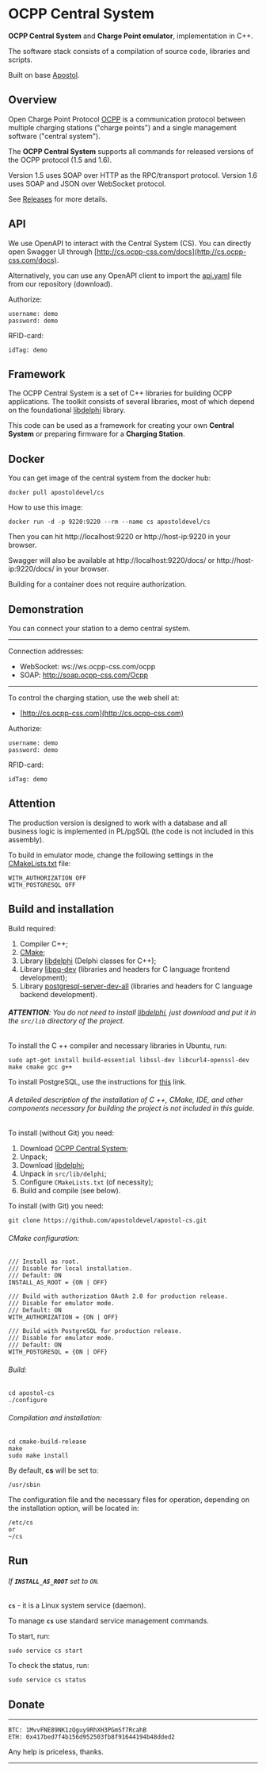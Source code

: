 # OCPP Central System

**OCPP Central System** and **Charge Point emulator**, implementation in C++.

The software stack consists of a compilation of source code, libraries and scripts.

Built on base [Apostol](https://github.com/ufocomp/apostol).

Overview
-
Open Charge Point Protocol [OCPP](http://ocppforum.net) is a communication protocol between multiple charging stations ("charge points") and a single management software ("central system").

The **OCPP Central System** supports all commands for released versions of the OCPP protocol (1.5 and 1.6). 

Version 1.5 uses SOAP over HTTP as the RPC/transport protocol. Version 1.6 uses SOAP and JSON over WebSocket protocol.

See [Releases](https://github.com/apostoldevel/apostol-cs/releases) for more details.

API
-
We use OpenAPI to interact with the Central System (CS). You can directly open Swagger UI through [http://cs.ocpp-css.com/docs](http://cs.ocpp-css.com/docs).

Alternatively, you can use any OpenAPI client to import the [api.yaml](https://github.com/apostoldevel/apostol-cs/blob/master/www/docs/api.yaml) file from our repository (download).

Authorize:
~~~
username: demo
password: demo
~~~

RFID-card:
~~~
idTag: demo
~~~

Framework
-
The OCPP Central System is a set of C++ libraries for building OCPP applications. The toolkit consists of several libraries, most of which depend on the foundational [libdelphi](https://github.com/ufocomp/libdelphi) library.

This code can be used as a framework for creating your own **Central System** or preparing firmware for a **Charging Station**.

Docker
-

You can get image of the central system from the docker hub:

~~~
docker pull apostoldevel/cs
~~~

How to use this image:
~~~
docker run -d -p 9220:9220 --rm --name cs apostoldevel/cs
~~~

Then you can hit http://localhost:9220 or http://host-ip:9220 in your browser.

Swagger will also be available at http://localhost:9220/docs/ or http://host-ip:9220/docs/ in your browser.

Building for a container does not require authorization.

Demonstration
-
You can connect your station to a demo central system.

---
Connection addresses:
- WebSocket: ws://ws.ocpp-css.com/ocpp
- SOAP: http://soap.ocpp-css.com/Ocpp
---

To control the charging station, use the web shell at:
- [http://cs.ocpp-css.com](http://cs.ocpp-css.com)

Authorize:
~~~
username: demo
password: demo
~~~

RFID-card:
~~~
idTag: demo
~~~

Attention
-
The production version is designed to work with a database and all business logic is implemented in PL/pgSQL (the code is not included in this assembly).

To build in emulator mode, change the following settings in the [CMakeLists.txt](https://github.com/apostoldevel/apostol-cs/blob/master/CMakeLists.txt) file:
~~~
WITH_AUTHORIZATION OFF
WITH_POSTGRESQL OFF
~~~

Build and installation
-
Build required:

1. Compiler C++;
1. [CMake](https://cmake.org);
1. Library [libdelphi](https://github.com/ufocomp/libdelphi/) (Delphi classes for C++);
1. Library [libpq-dev](https://www.postgresql.org/download/) (libraries and headers for C language frontend development);
1. Library [postgresql-server-dev-all](https://www.postgresql.org/download/) (libraries and headers for C language backend development).

###### **ATTENTION**: You do not need to install [libdelphi](https://github.com/ufocomp/libdelphi/), just download and put it in the `src/lib` directory of the project.

To install the C ++ compiler and necessary libraries in Ubuntu, run:
~~~
sudo apt-get install build-essential libssl-dev libcurl4-openssl-dev make cmake gcc g++
~~~

To install PostgreSQL, use the instructions for [this](https://www.postgresql.org/download/) link.

###### A detailed description of the installation of C ++, CMake, IDE, and other components necessary for building the project is not included in this guide.

To install (without Git) you need:

1. Download [OCPP Central System](https://github.com/ufocomp/apostol-cs/archive/master.zip);
1. Unpack;
1. Download [libdelphi](https://github.com/ufocomp/libdelphi/archive/master.zip);
1. Unpack in `src/lib/delphi`;
1. Configure `CMakeLists.txt` (of necessity);
1. Build and compile (see below).

To install (with Git) you need:
~~~
git clone https://github.com/apostoldevel/apostol-cs.git
~~~

###### CMake configuration:
~~~
/// Install as root. 
/// Disable for local installation.
/// Default: ON 
INSTALL_AS_ROOT = {ON | OFF}

/// Build with authorization OAuth 2.0 for production release. 
/// Disable for emulator mode. 
/// Default: ON
WITH_AUTHORIZATION = {ON | OFF}

/// Build with PostgreSQL for production release. 
/// Disable for emulator mode. 
/// Default: ON
WITH_POSTGRESQL = {ON | OFF}
~~~

###### Build:
~~~
cd apostol-cs
./configure
~~~

###### Compilation and installation:
~~~
cd cmake-build-release
make
sudo make install
~~~

By default, **cs** will be set to:
~~~
/usr/sbin
~~~

The configuration file and the necessary files for operation, depending on the installation option, will be located in:
~~~
/etc/cs
or
~/cs
~~~

Run
-
###### If **`INSTALL_AS_ROOT`** set to `ON`.

**`cs`** - it is a Linux system service (daemon).

To manage **`cs`** use standard service management commands.

To start, run:
~~~
sudo service cs start
~~~

To check the status, run:
~~~
sudo service cs status
~~~

Donate
-
---
~~~
BTC: 1MvvFNE89NK1zQguy9RhXH3PGmSf7RcahB
ETH: 0x417bed7f4b156d952503fb8f91644194b48dded2
~~~
Any help is priceless, thanks.

---
